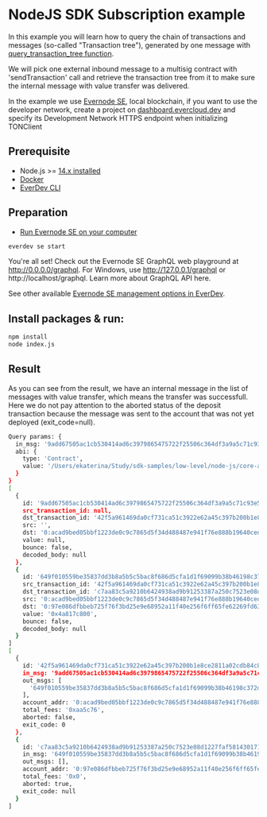 # NodeJS SDK Subscription example

In this example you will learn how to query the chain of transactions and messages (so-called "Transaction tree"), generated by one message with [query_transaction_tree function](https://github.com/tonlabs/ever-sdk/blob/master/docs/reference/types-and-methods/mod_net.md#query_transaction_tree).

We will pick one external inbound message to a multisig contract with 'sendTransaction' call and retrieve the transaction tree from it to make sure the internal message with value transfer was delivered.

In the example we use [Evernode SE](https://docs.everos.dev/evernode-platform/products/simple-emulator-se), local blockchain,
if you want to use the developer network, create a project on [dashboard.evercloud.dev](https://dashboard.evercloud.dev/projects) 
and specify its Development Network HTTPS endpoint when initializing TONClient

## Prerequisite

* Node.js >= [14.x installed](https://nodejs.org)
* [Docker](https://docs.docker.com/desktop/#download-and-install)
* [EverDev CLI](https://docs.everos.dev/everdev/)


## Preparation

* [Run Evernode SE on your computer](https://docs.everos.dev/evernode-platform/products/simple-emulator-se)

```sh
everdev se start
```

You're all set! Check out the Evernode SE GraphQL web playground at http://0.0.0.0/graphql. For Windows, use http://127.0.0.1/graphql or http://localhost/graphql. Learn more about GraphQL API here.

See other available [Evernode SE management options in EverDev](https://docs.everos.dev/everdev/command-line-interface/evernode-platform-startup-edition-se).

## Install packages & run:

```sh
npm install
node index.js
```
## Result
As you can see from the result, we have an internal message in the list of messages with value transfer,
which means the transfer was successfull.
Here we do not pay attention to the aborted status of the deposit transaction because the message was sent to the account that was not yet deployed (exit_code=null).
```sh
Query params: {
  in_msg: '9add67505ac1cb530414ad6c3979865475722f25506c364df3a9a5c71c93e5ec',
  abi: {
    type: 'Contract',
    value: '/Users/ekaterina/Study/sdk-samples/low-level/node-js/core-api/query_transaction_tree/SafeMultisigWallet.abi.json'
  }
}
[
  {
    id: '9add67505ac1cb530414ad6c3979865475722f25506c364df3a9a5c71c93e5ec',
    src_transaction_id: null,
    dst_transaction_id: '42f5a961469da0cf731ca51c3922e62a45c397b200b1e8ce2811a02cdb84c8d5',
    src: '',
    dst: '0:acad9bed05bbf1223de0c9c7865d5f34d488487e941f76e888b19640ced190cf',
    value: null,
    bounce: false,
    decoded_body: null
  },
  {
    id: '649f010559be35837dd3b8a5b5c5bac8f686d5cfa1d1f69099b38b46198c372d',
    src_transaction_id: '42f5a961469da0cf731ca51c3922e62a45c397b200b1e8ce2811a02cdb84c8d5',
    dst_transaction_id: 'c7aa83c5a9210b6424938ad9b91253387a250c7523e08d1227faf5814301712b',
    src: '0:acad9bed05bbf1223de0c9c7865d5f34d488487e941f76e888b19640ced190cf',
    dst: '0:97e086dfbbeb725f76f3bd25e9e68952a11f40e256f6ff65fe62269fd6334c41',
    value: '0x4a817c800',
    bounce: false,
    decoded_body: null
  }
]
[
  {
    id: '42f5a961469da0cf731ca51c3922e62a45c397b200b1e8ce2811a02cdb84c8d5',
    in_msg: '9add67505ac1cb530414ad6c3979865475722f25506c364df3a9a5c71c93e5ec',
    out_msgs: [
      '649f010559be35837dd3b8a5b5c5bac8f686d5cfa1d1f69099b38b46198c372d'
    ],
    account_addr: '0:acad9bed05bbf1223de0c9c7865d5f34d488487e941f76e888b19640ced190cf',
    total_fees: '0xaa5c76',
    aborted: false,
    exit_code: 0
  },
  {
    id: 'c7aa83c5a9210b6424938ad9b91253387a250c7523e08d1227faf5814301712b',
    in_msg: '649f010559be35837dd3b8a5b5c5bac8f686d5cfa1d1f69099b38b46198c372d',
    out_msgs: [],
    account_addr: '0:97e086dfbbeb725f76f3bd25e9e68952a11f40e256f6ff65fe62269fd6334c41',
    total_fees: '0x0',
    aborted: true,
    exit_code: null
  }
]
```
